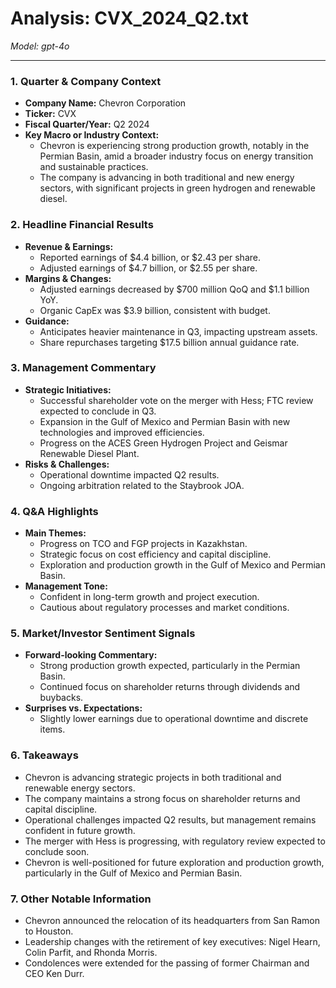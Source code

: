 # Analysis: CVX_2024_Q2.txt

*Model: gpt-4o*

---

### 1. Quarter & Company Context
- **Company Name:** Chevron Corporation
- **Ticker:** CVX
- **Fiscal Quarter/Year:** Q2 2024
- **Key Macro or Industry Context:**
  - Chevron is experiencing strong production growth, notably in the Permian Basin, amid a broader industry focus on energy transition and sustainable practices.
  - The company is advancing in both traditional and new energy sectors, with significant projects in green hydrogen and renewable diesel.

### 2. Headline Financial Results
- **Revenue & Earnings:**
  - Reported earnings of $4.4 billion, or $2.43 per share.
  - Adjusted earnings of $4.7 billion, or $2.55 per share.
- **Margins & Changes:**
  - Adjusted earnings decreased by $700 million QoQ and $1.1 billion YoY.
  - Organic CapEx was $3.9 billion, consistent with budget.
- **Guidance:**
  - Anticipates heavier maintenance in Q3, impacting upstream assets.
  - Share repurchases targeting $17.5 billion annual guidance rate.

### 3. Management Commentary
- **Strategic Initiatives:**
  - Successful shareholder vote on the merger with Hess; FTC review expected to conclude in Q3.
  - Expansion in the Gulf of Mexico and Permian Basin with new technologies and improved efficiencies.
  - Progress on the ACES Green Hydrogen Project and Geismar Renewable Diesel Plant.
- **Risks & Challenges:**
  - Operational downtime impacted Q2 results.
  - Ongoing arbitration related to the Staybrook JOA.

### 4. Q&A Highlights
- **Main Themes:**
  - Progress on TCO and FGP projects in Kazakhstan.
  - Strategic focus on cost efficiency and capital discipline.
  - Exploration and production growth in the Gulf of Mexico and Permian Basin.
- **Management Tone:**
  - Confident in long-term growth and project execution.
  - Cautious about regulatory processes and market conditions.

### 5. Market/Investor Sentiment Signals
- **Forward-looking Commentary:**
  - Strong production growth expected, particularly in the Permian Basin.
  - Continued focus on shareholder returns through dividends and buybacks.
- **Surprises vs. Expectations:**
  - Slightly lower earnings due to operational downtime and discrete items.

### 6. Takeaways
- Chevron is advancing strategic projects in both traditional and renewable energy sectors.
- The company maintains a strong focus on shareholder returns and capital discipline.
- Operational challenges impacted Q2 results, but management remains confident in future growth.
- The merger with Hess is progressing, with regulatory review expected to conclude soon.
- Chevron is well-positioned for future exploration and production growth, particularly in the Gulf of Mexico and Permian Basin.

### 7. Other Notable Information
- Chevron announced the relocation of its headquarters from San Ramon to Houston.
- Leadership changes with the retirement of key executives: Nigel Hearn, Colin Parfit, and Rhonda Morris.
- Condolences were extended for the passing of former Chairman and CEO Ken Durr.